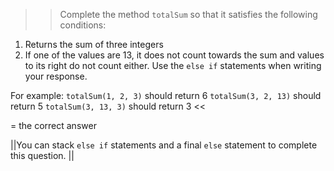 >>Complete the method <code>totalSum</code> so that it satisfies the following conditions:</p>
<ol>
<li>Returns the sum of three integers</li>
<li>If one of the values are 13, it does not count towards the sum and values to its right do not count either.
Use the <code>else if</code> statements when writing your response.</li>
</ol>
<p>For example:
<code>totalSum(1, 2, 3)</code> should return 6
<code>totalSum(3, 2, 13)</code> should return 5
<code>totalSum(3, 13, 3)</code> should return 3 <<

= the correct answer

||You can stack <code>else if</code> statements and a final <code>else</code> statement to complete this question. ||
